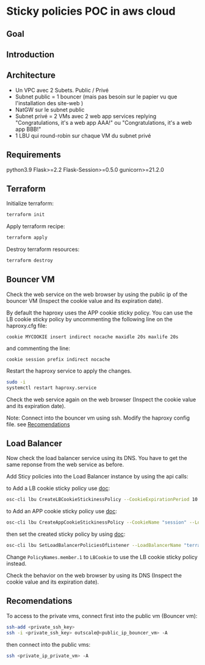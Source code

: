 # Sticky policies POC in aws cloud

## Goal

## Introduction

## Architecture

- Un VPC avec 2 Subets. Public / Privé
- Subnet public = 1 bouncer (mais pas besoin sur le papier vu que l'installation des site-web )
- NatGW sur le subnet public
- Subnet privé = 2 VMs avec 2 web app services replying "Congratulations, it's a web app AAA!" ou "Congratulations, it's a web app BBB!"
- 1 LBU qui round-robin sur chaque VM du subnet privé

## Requirements

python3.9
Flask>=2.2
Flask-Session>=0.5.0
gunicorn>=21.2.0

## Terraform

Initialize terraform:

```bash
terraform init
```

Apply terraform recipe:

```bash
terraform apply
```

Destroy terraform resources:

```bash
terraform destroy
```

## Bouncer VM

Check the web service on the web browser by using the public ip of the bouncer VM (Inspect the cookie value and its expiration date).

By default the haproxy uses the APP cookie sticky policy. You can use the LB cookie sticky policy by uncommenting the following line on the haproxy.cfg file:

```
cookie MYCOOKIE insert indirect nocache maxidle 20s maxlife 20s
```

and commenting the line:

```
cookie session prefix indirect nocache
```

Restart the haproxy service to apply the changes. 

```bash
sudo -i 
systemctl restart haproxy.service
```

Check the web service again on the web browser (Inspect the cookie value and its expiration date).

Note: Connect into the bouncer vm using ssh. Modify the haproxy config file. see [Recomendations](#recomendations)

## Load Balancer

Now check the load balancer service using its DNS. You have to get the same reponse from the web service as before.

Add Sticy policies into the Load Balancer instance by using the api calls:

to Add a LB cookie sticky policy use [doc](https://docs.outscale.com/lbu#createlbcookiestickinesspolicy): 

```bash
osc-cli lbu CreateLBCookieStickinessPolicy --CookieExpirationPeriod 10 --LoadBalancerName "terraform-balancer" --PolicyName "LBCookie"
```

to Add an APP cookie sticky policy use [doc](https://docs.outscale.com/lbu#createappcookiestickinesspolicy): 

```bash
osc-cli lbu CreateAppCookieStickinessPolicy --CookieName "session" --LoadBalancerName "terraform-balancer" --PolicyName "AppCookie"
```

then set the created sticky policy by using [doc](https://docs.outscale.com/lbu#setloadbalancerpoliciesoflistener):

```bash
osc-cli lbu SetLoadBalancerPoliciesOfListener --LoadBalancerName "terraform-balancer" --LoadBalancerPort 80 --PolicyNames.member.1 "AppCookie"
```

Change `PolicyNames.member.1` to `LBCookie` to use the LB cookie sticky policy instead.

Check the behavior on the web browser by using its DNS (Inspect the cookie value and its expiration date). 

## Recomendations

To access to the private vms, connect first into the public vm (Bouncer vm):

```bash
ssh-add <private_ssh_key>  
ssh -i <private_ssh_key> outscale@<public_ip_bouncer_vm> -A
```

then connect into the public vms:

```bash
ssh <private_ip_private_vm> -A
```

 
